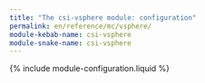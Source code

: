 ```yaml
---
title: "The csi-vsphere module: configuration"
permalink: en/reference/mc/vsphere/
module-kebab-name: csi-vsphere
module-snake-name: csi-vsphere
---
```


{% include module-configuration.liquid %}
